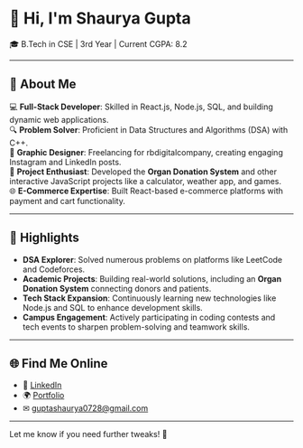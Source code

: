 # 👋 Hi, I'm Shaurya Gupta  
🎓 B.Tech in CSE | 3rd Year | Current CGPA: 8.2  

---

## 🚀 About Me  
💻 **Full-Stack Developer**: Skilled in React.js, Node.js, SQL, and building dynamic web applications.  
🔍 **Problem Solver**: Proficient in Data Structures and Algorithms (DSA) with C++.  
🎨 **Graphic Designer**: Freelancing for rbdigitalcompany, creating engaging Instagram and LinkedIn posts.  
📱 **Project Enthusiast**: Developed the **Organ Donation System** and other interactive JavaScript projects like a calculator, weather app, and games.  
🌐 **E-Commerce Expertise**: Built React-based e-commerce platforms with payment and cart functionality.  

---

## 🌟 Highlights  
- **DSA Explorer**: Solved numerous problems on platforms like LeetCode and Codeforces.  
- **Academic Projects**: Building real-world solutions, including an **Organ Donation System** connecting donors and patients.  
- **Tech Stack Expansion**: Continuously learning new technologies like Node.js and SQL to enhance development skills.  
- **Campus Engagement**: Actively participating in coding contests and tech events to sharpen problem-solving and teamwork skills.  

---

## 🌐 Find Me Online  
- 💼 [LinkedIn](#)  
- 🌍 [Portfolio](#)  
- ✉ [guptashaurya0728@gmail.com](mailto:guptashaurya0728@gmail.com)  

---

Let me know if you need further tweaks! 🚀
